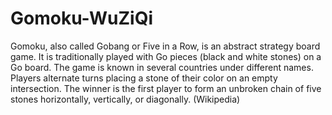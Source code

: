 # Gomoku-WuZiQi
Gomoku, also called Gobang or Five in a Row, is an abstract strategy board game. It is traditionally played with Go pieces (black and white stones) on a Go board. The game is known in several countries under different names. Players alternate turns placing a stone of their color on an empty intersection. The winner is the first player to form an unbroken chain of five stones horizontally, vertically, or diagonally. (Wikipedia)
